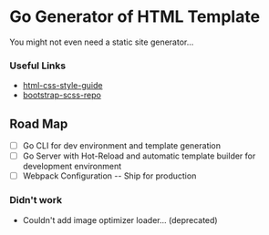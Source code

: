 # Go Generator of HTML Template

You might not even need a static site generator...

### Useful Links

- [html-css-style-guide](https://codeguide.co/)
- [bootstrap-scss-repo](https://github.com/twbs/bootstrap/tree/main/scss)

## Road Map

- [ ] Go CLI for dev environment and template generation
- [ ] Go Server with Hot-Reload and automatic template builder for development environment
- [ ] Webpack Configuration -- Ship for production

### Didn't work

- Couldn't add image optimizer loader... (deprecated)
